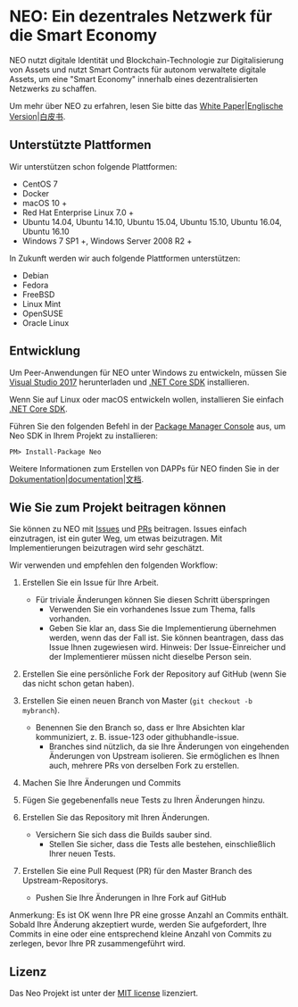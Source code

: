 NEO: Ein dezentrales Netzwerk für die Smart Economy
================

NEO nutzt digitale Identität und Blockchain-Technologie zur Digitalisierung von Assets und nutzt Smart Contracts für autonom verwaltete digitale Assets, um eine "Smart Economy" innerhalb eines dezentralisierten Netzwerks zu schaffen.

Um mehr über NEO zu erfahren, lesen Sie bitte das [White Paper](http://docs.neo.org/de-de/index.html)|[Englische Version](http://docs.neo.org/en-us/index.html)|[白皮书](http://docs.neo.org/zh-cn/index.html).

Unterstützte Plattformen
--------

Wir unterstützen schon folgende Plattformen:

* CentOS 7
* Docker
* macOS 10 +
* Red Hat Enterprise Linux 7.0 +
* Ubuntu 14.04, Ubuntu 14.10, Ubuntu 15.04, Ubuntu 15.10, Ubuntu 16.04, Ubuntu 16.10
* Windows 7 SP1 +, Windows Server 2008 R2 +

In Zukunft werden wir auch folgende Plattformen unterstützen:

* Debian
* Fedora
* FreeBSD
* Linux Mint
* OpenSUSE
* Oracle Linux

Entwicklung
--------

Um Peer-Anwendungen für NEO unter Windows zu entwickeln, müssen Sie [Visual Studio 2017](https://www.visualstudio.com/products/visual-studio-community-vs) herunterladen und [.NET Core SDK](https://www.microsoft.com/net/core) installieren.

Wenn Sie auf Linux oder macOS entwickeln wollen, installieren Sie einfach [.NET Core SDK](https://www.microsoft.com/net/core).

Führen Sie den folgenden Befehl in der [Package Manager Console](https://docs.nuget.org/ndocs/tools/package-manager-console) aus, um Neo SDK in Ihrem Projekt zu installieren: 

```
PM> Install-Package Neo
```

Weitere Informationen zum Erstellen von DAPPs für NEO finden Sie in der [Dokumentation](http://docs.neo.org/de-de/sc/introduction.html)|[documentation](http://docs.neo.org/en-us/sc/introduction.html)|[文档](http://docs.neo.org/zh-cn/sc/introduction.html).

Wie Sie zum Projekt beitragen können
--------

Sie können zu NEO mit [Issues](https://github.com/neo-project/neo/issues) und [PRs](https://github.com/neo-project/neo/pulls) beitragen. Issues einfach einzutragen, ist ein guter Weg, um etwas beizutragen. Mit Implementierungen beizutragen wird sehr geschätzt.

Wir verwenden und empfehlen den folgenden Workflow:

1. Erstellen Sie ein Issue für Ihre Arbeit.
    * Für triviale Änderungen können Sie diesen Schritt überspringen
      * Verwenden Sie ein vorhandenes Issue zum Thema, falls vorhanden.
      * Geben Sie klar an, dass Sie die Implementierung übernehmen werden, wenn das der Fall ist. Sie können beantragen, dass das Issue Ihnen zugewiesen wird. Hinweis: Der Issue-Einreicher und der Implementierer müssen nicht dieselbe Person sein.
2. Erstellen Sie eine persönliche Fork der Repository auf GitHub (wenn Sie das nicht schon getan haben).
3. Erstellen Sie einen neuen Branch von Master (`git checkout -b mybranch`).
    * Benennen Sie den Branch so, dass er Ihre Absichten klar kommuniziert, z. B. issue-123 oder githubhandle-issue.
      * Branches sind nützlich, da sie Ihre Änderungen von eingehenden Änderungen von Upstream isolieren. Sie ermöglichen es Ihnen auch, mehrere PRs von derselben Fork zu erstellen.
      
4. Machen Sie Ihre Änderungen und Commits
5. Fügen Sie gegebenenfalls neue Tests zu Ihren Änderungen hinzu.
6. Erstellen Sie das Repository mit Ihren Änderungen.
    * Versichern Sie sich dass die Builds sauber sind.
      * Stellen Sie sicher, dass die Tests alle bestehen, einschließlich Ihrer neuen Tests.
7. Erstellen Sie eine Pull Request (PR) für den Master Branch des Upstream-Repositorys.
    * Pushen Sie Ihre Änderungen in Ihre Fork auf GitHub

Anmerkung: Es ist OK wenn Ihre PR eine grosse Anzahl an Commits enthält. Sobald Ihre Änderung akzeptiert wurde, werden Sie aufgefordert, Ihre Commits in eine oder eine entsprechend kleine Anzahl von Commits zu zerlegen, bevor Ihre PR zusammengeführt wird.

Lizenz
------

Das Neo Projekt ist unter der [MIT license](LICENSE) lizenziert.
